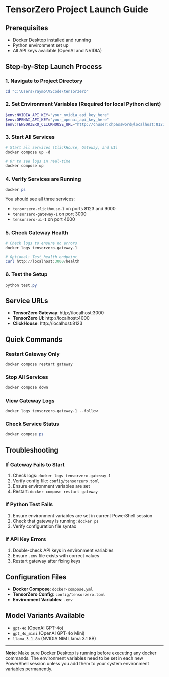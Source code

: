 # TensorZero Project Launch Guide

## Prerequisites
- Docker Desktop installed and running
- Python environment set up
- All API keys available (OpenAI and NVIDIA)

## Step-by-Step Launch Process

### 1. Navigate to Project Directory
```powershell
cd "C:\Users\raymo\VScode\tensorzero"
```

### 2. Set Environment Variables (Required for local Python client)
```powershell
$env:NVIDIA_API_KEY="your_nvidia_api_key_here"
$env:OPENAI_API_KEY="your_openai_api_key_here"
$env:TENSORZERO_CLICKHOUSE_URL="http://chuser:chpassword@localhost:8123"
```

### 3. Start All Services
```powershell
# Start all services (ClickHouse, Gateway, and UI)
docker compose up -d

# Or to see logs in real-time
docker compose up
```

### 4. Verify Services are Running
```powershell
docker ps
```

You should see all three services:
- `tensorzero-clickhouse-1` on ports 8123 and 9000
- `tensorzero-gateway-1` on port 3000
- `tensorzero-ui-1` on port 4000

### 5. Check Gateway Health
```powershell
# Check logs to ensure no errors
docker logs tensorzero-gateway-1

# Optional: Test health endpoint
curl http://localhost:3000/health
```

### 6. Test the Setup
```powershell
python test.py
```

## Service URLs
- **TensorZero Gateway**: http://localhost:3000
- **TensorZero UI**: http://localhost:4000
- **ClickHouse**: http://localhost:8123

## Quick Commands

### Restart Gateway Only
```powershell
docker compose restart gateway
```

### Stop All Services
```powershell
docker compose down
```

### View Gateway Logs
```powershell
docker logs tensorzero-gateway-1 --follow
```

### Check Service Status
```powershell
docker compose ps
```

## Troubleshooting

### If Gateway Fails to Start
1. Check logs: `docker logs tensorzero-gateway-1`
2. Verify config file: `config/tensorzero.toml`
3. Ensure environment variables are set
4. Restart: `docker compose restart gateway`

### If Python Test Fails
1. Ensure environment variables are set in current PowerShell session
2. Check that gateway is running: `docker ps`
3. Verify configuration file syntax

### If API Key Errors
1. Double-check API keys in environment variables
2. Ensure `.env` file exists with correct values
3. Restart gateway after fixing keys

## Configuration Files
- **Docker Compose**: `docker-compose.yml`
- **TensorZero Config**: `config/tensorzero.toml`
- **Environment Variables**: `.env`

## Model Variants Available
- `gpt-4o` (OpenAI GPT-4o)
- `gpt_4o_mini` (OpenAI GPT-4o Mini)
- `llama_3_1_8b` (NVIDIA NIM Llama 3.1 8B)

---

**Note**: Make sure Docker Desktop is running before executing any docker commands. The environment variables need to be set in each new PowerShell session unless you add them to your system environment variables permanently.
